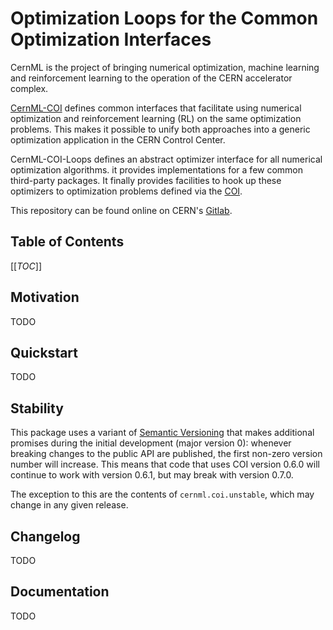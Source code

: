 Optimization Loops for the Common Optimization Interfaces
=========================================================

CernML is the project of bringing numerical optimization, machine learning and
reinforcement learning to the operation of the CERN accelerator complex.

[CernML-COI][] defines common interfaces that facilitate using numerical
optimization and reinforcement learning (RL) on the same optimization problems.
This makes it possible to unify both approaches into a generic optimization
application in the CERN Control Center.

CernML-COI-Loops defines an abstract optimizer interface for all numerical
optimization algorithms. it provides implementations for a few common
third-party packages. It finally provides facilities to hook up these
optimizers to optimization problems defined via the [COI][CernML-COI].

This repository can be found online on CERN's [Gitlab][].

[Gitlab]: https://gitlab.cern.ch/be-op-ml-optimization/cernml-coi-loops/
[CernML-COI]: https://gitlab.cern.ch/be-op-ml-optimization/cernml-coi/

Table of Contents
-----------------

[[_TOC_]]

Motivation
----------

TODO

Quickstart
----------

TODO

Stability
---------

This package uses a variant of [Semantic Versioning](https://semver.org/) that
makes additional promises during the initial development (major version 0):
whenever breaking changes to the public API are published, the first non-zero
version number will increase. This means that code that uses COI version 0.6.0
will continue to work with version 0.6.1, but may break with version 0.7.0.

The exception to this are the contents of `cernml.coi.unstable`, which may
change in any given release.

Changelog
---------

TODO

Documentation
-------------

TODO
